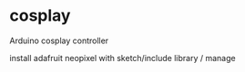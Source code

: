 # cosplay
Arduino cosplay controller

install adafruit neopixel with sketch/include library / manage
